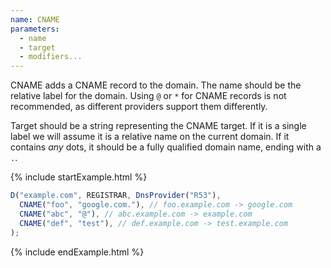 ```yaml
---
name: CNAME
parameters:
  - name
  - target
  - modifiers...
---
```


CNAME adds a CNAME record to the domain. The name should be the relative label for the domain.
Using `@` or `*` for CNAME records is not recommended, as different providers support them differently.

Target should be a string representing the CNAME target. If it is a single label we will assume it is a relative name on the current domain. If it contains *any* dots, it should be a fully qualified domain name, ending with a `.`.

{% include startExample.html %}

```js
D("example.com", REGISTRAR, DnsProvider("R53"),
  CNAME("foo", "google.com."), // foo.example.com -> google.com
  CNAME("abc", "@"), // abc.example.com -> example.com
  CNAME("def", "test"), // def.example.com -> test.example.com
);
```

{% include endExample.html %}
